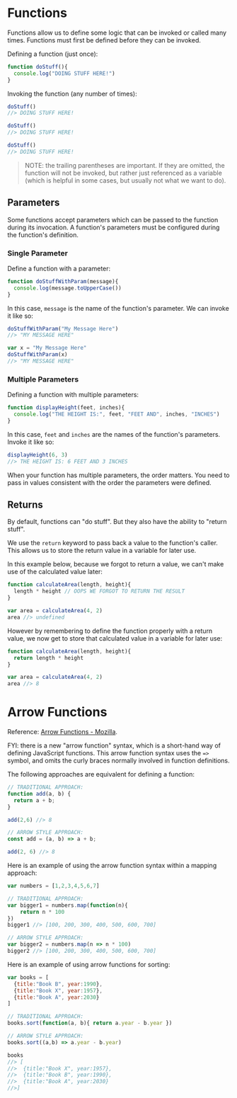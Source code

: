 # Functions

Functions allow us to define some logic that can be invoked or called many times. Functions must first be defined before they can be invoked.

Defining a function (just once):

```` js
function doStuff(){
  console.log("DOING STUFF HERE!")
}
````

Invoking the function (any number of times):

```` js
doStuff()
//> DOING STUFF HERE!

doStuff()
//> DOING STUFF HERE!

doStuff()
//> DOING STUFF HERE!
````

> NOTE: the trailing parentheses are important. If they are omitted, the function will not be invoked, but rather just referenced as a variable (which is helpful in some cases, but usually not what we want to do).

## Parameters

Some functions accept parameters which can be passed to the function during its invocation. A function's parameters must be configured during the function's definition.

### Single Parameter

Define a function with a parameter:

```` js
function doStuffWithParam(message){
  console.log(message.toUpperCase())
}
````

In this case, `message` is the name of the function's parameter. We can invoke it like so:

```` js
doStuffWithParam("My Message Here")
//> "MY MESSAGE HERE"
````

```` js
var x = "My Message Here"
doStuffWithParam(x)
//> "MY MESSAGE HERE"
````

### Multiple Parameters

Defining a function with multiple parameters:

```` js
function displayHeight(feet, inches){
  console.log("THE HEIGHT IS:", feet, "FEET AND", inches, "INCHES")
}
````

In this case, `feet` and `inches` are the names of the function's parameters. Invoke it like so:

```` js
displayHeight(6, 3)
//> THE HEIGHT IS: 6 FEET AND 3 INCHES
````

When your function has multiple parameters, the order matters. You need to pass in values consistent with the order the parameters were defined.


## Returns

By default, functions can "do stuff". But they also have the ability to "return stuff".

We use the `return` keyword to pass back a value to the function's caller. This allows us to store the return value in a variable for later use.

In this example below, because we forgot to return a value, we can't make use of the calculated value later:

```` js
function calculateArea(length, height){
  length * height // OOPS WE FORGOT TO RETURN THE RESULT
}

var area = calculateArea(4, 2)
area //> undefined
````

However by remembering to define the function properly with a return value, we now get to store that calculated value in a variable for later use:

```` js
function calculateArea(length, height){
  return length * height
}

var area = calculateArea(4, 2)
area //> 8
````

# Arrow Functions

Reference: [Arrow Functions - Mozilla](https://developer.mozilla.org/en-US/docs/Web/JavaScript/Reference/Functions/Arrow_functions).

FYI: there is a new "arrow function" syntax, which is a short-hand way of defining JavaScript functions. This arrow function syntax uses the `=>` symbol, and omits the curly braces normally involved in function definitions.

The following approaches are equivalent for defining a function:

```js
// TRADITIONAL APPROACH:
function add(a, b) {
  return a + b;
}

add(2,6) //> 8

// ARROW STYLE APPROACH:
const add = (a, b) => a + b;

add(2, 6) //> 8
```

Here is an example of using the arrow function syntax within a mapping approach:

```js
var numbers = [1,2,3,4,5,6,7]

// TRADITIONAL APPROACH:
var bigger1 = numbers.map(function(n){
    return n * 100
})
bigger1 //> [100, 200, 300, 400, 500, 600, 700]

// ARROW STYLE APPROACH:
var bigger2 = numbers.map(n => n * 100)
bigger2 //> [100, 200, 300, 400, 500, 600, 700]
```


Here is an example of using arrow functions for sorting:

```js
var books = [
  {title:"Book B", year:1990},
  {title:"Book X", year:1957},
  {title:"Book A", year:2030}
]

// TRADITIONAL APPROACH:
books.sort(function(a, b){ return a.year - b.year })

// ARROW STYLE APPROACH:
books.sort((a,b) => a.year - b.year)

books
//> [
//>  {title:"Book X", year:1957},
//>  {title:"Book B", year:1990},
//>  {title:"Book A", year:2030}
//>]
```
